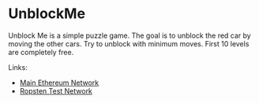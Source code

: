 # UnblockMe

Unblock Me is a simple puzzle game. The goal is to unblock the red car by moving the other cars. Try to unblock with minimum moves. First 10 levels are completely free.

Links: 
- [Main Ethereum Network](http://unblockme.io)
- [Ropsten Test Network](http://test.unblockme.io)

